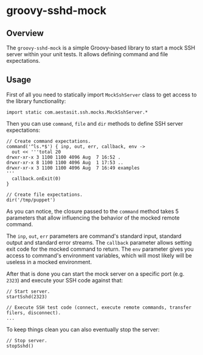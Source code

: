 # groovy-sshd-mock

## Overview

The `groovy-sshd-mock` is a simple Groovy-based library to start a mock SSH server within your unit tests. It allows defining command 
and file expectations.

## Usage

First of all you need to statically import `MockSshServer` class to get access to the library functionality: 

    import static com.aestasit.ssh.mocks.MockSshServer.*

Then you can use `command`, `file` and `dir` methods to define SSH server expectations:

    // Create command expectations.
    command('^ls.*$') { inp, out, err, callback, env ->
      out << '''total 20
    drwxr-xr-x 3 1100 1100 4096 Aug  7 16:52 .
    drwxr-xr-x 8 1100 1100 4096 Aug  1 17:53 ..
    drwxr-xr-x 3 1100 1100 4096 Aug  7 16:49 examples
    '''
      callback.onExit(0)
    }

    // Create file expectations.
    dir('/tmp/puppet')

As you can notice, the closure passed to the `command` method takes 5 parameters that allow influencing the 
behavior of the mocked remote command. 

The `inp`, `out`, `err` parameters are command's standard input, standard output and standard error streams. 
The `callback` parameter allows setting exit code for the mocked command to return. The `env` parameter gives you 
access to command's environment variables, which will most likely will be useless in a mocked environment.  

After that is done you can start the mock server on a specific port (e.g. `2323`) and execute your SSH code against that:

    // Start server.
    startSshd(2323)

    // Execute SSH test code (connect, execute remote commands, transfer filers, disconnect).
    ...

To keep things clean you can also eventually stop the server:

    // Stop server.
    stopSshd()
